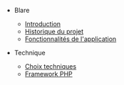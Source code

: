 
- Blare
    - [Introduction](introduction)
    - [Historique du projet](history)
    - [Fonctionnalités de l'application](app-functionalities)
    
- Technique
    - [Choix techniques](technical-choices)
    - [Framework PHP](php-framework)